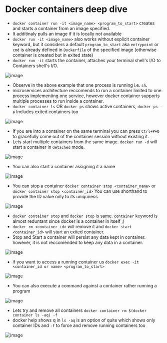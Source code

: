 # Docker containers deep dive

* `docker container run -it <image_name> <program_to_start>` creates and starts a container from an image specified.
* It additinaly pulls an image if it is locally not available
* `docker run -it <image_name>` also works without explicit container keyword, but it considers a default `program_to_start` aka `entrypoint` or `cmd` is already defined in `Dockerfile` of the specified image (otherwise container is created but in exited state)
* `docker run -it` starts the container, attaches your terminal shell's I/O to Containers shell's I/O.

![image](https://user-images.githubusercontent.com/13016162/62453065-2a560e80-b78f-11e9-9050-2bbfe4c04816.png)

* Observe in the above example that one process is running i.e. `sh`.
* microservices architecture reccomends to run a container limited to one process implementing one service, however docker container supports multiple processes to run inside a container.
* `docker container ls` OR `docker ps` shows active containers, `docker ps -a` Includes exited containers too

![image](https://user-images.githubusercontent.com/13016162/62452350-a0597600-b78d-11e9-96aa-68f504609fbe.png)

* If you are into a container on the same terminal you can press `Ctrl+P+Q` to gracefully come out of the container session without existing it. 
* Lets start multiple containers from the same image. `docker run -d` will start a container in `detached` mode.

![image](https://user-images.githubusercontent.com/13016162/62454318-b6693580-b791-11e9-9bf0-c2ba1df2f99a.png)

* You can also start a container assigning it a name

![image](https://user-images.githubusercontent.com/13016162/62457277-14991700-b798-11e9-969f-ea505d6b207f.png)

* You can stop a container `docker container stop <container_name>` or `docker container stop <container_id>` You can use shorthand to provide the ID value only to its uniquness

![image](https://user-images.githubusercontent.com/13016162/62454652-5d4dd180-b792-11e9-81d8-933ab72fa603.png)

* `docker container stop` and `docker stop` is same. `container` keyword is almost reduntant since docker is a container in itself ;)
* `docker rm <container_id>` will remove it and `docker start <container_id>` will start an exited container.
* Stop and Start a container will persist any data kept in container. however, it is not reccomended to keep any data in a container.

![image](https://user-images.githubusercontent.com/13016162/62455042-262bf000-b793-11e9-8f58-24c7918960ab.png)

* if you want to access a running container us `docker exec -it <container_id or name> <program_to_start>`

![image](https://user-images.githubusercontent.com/13016162/62455571-545dff80-b794-11e9-81cc-faa74e381f49.png)

* You can also execute a command against a container rather running a program 

![image](https://user-images.githubusercontent.com/13016162/62456009-23ca9580-b795-11e9-8221-6618621cba55.png)

* Lets try and remove all containers `docker container rm $(docker container ls -aq) -f`
* docker help shows q in `ls -aq` is an option of quite which shows only container IDs and `-f` to force and remove running containers too

![image](https://user-images.githubusercontent.com/13016162/62456363-def32e80-b795-11e9-8a5d-ba4db3c8db5c.png)



